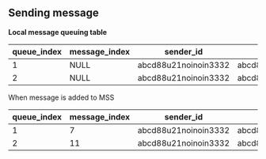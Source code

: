 ## Sending message

**Local message queuing table**

| queue_index | message_index | sender_id | reciver_id | data |
|--|--|--|--|--|
| 1 | NULL | abcd88u21noinoin3332 | abcd88u21noinoin8787 | `<Buffer..."Hi"...101>` |
| 2 | NULL | abcd88u21noinoin3332 | abcd88u21noinoin8787 | `<Buffer..."Bye"...102>` |

When message is added to MSS

| queue_index | message_index | sender_id | reciver_id | data |
|--|--|--|--|--|
| 1 | 7 | abcd88u21noinoin3332 | abcd88u21noinoin8787 | `<Buffer..."Hi"...101>` |
| 2 | 11 | abcd88u21noinoin3332 | abcd88u21noinoin8787 | `<Buffer..."Bye"...102>` |
